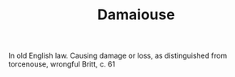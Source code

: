 ---
title: Damaiouse
letter: D
permalink: "/definitions/bld-damaiouse.html"
body: In old English law. Causing damage or loss, as distinguished from torcenouse,
  wrongful Britt, c. 61
published_at: '2018-07-07'
source: Black's Law Dictionary 2nd Ed (1910)
layout: post
---